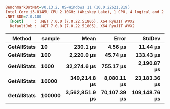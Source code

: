 ```ini

BenchmarkDotNet=v0.13.2, OS=Windows 11 (10.0.22621.819)
Intel Core i3-8145U CPU 2.10GHz (Whiskey Lake), 1 CPU, 4 logical and 2 physical cores
.NET SDK=7.0.100
  [Host]     : .NET 7.0.0 (7.0.22.51805), X64 RyuJIT AVX2
  DefaultJob : .NET 7.0.0 (7.0.22.51805), X64 RyuJIT AVX2


```

| Method          | sample     |               Mean |            Error |            StdDev |             Median |           Gen0 |           Gen1 |          Gen2 |         Allocated |
| --------------- | ---------- | -----------------: | ---------------: | ----------------: | -----------------: | -------------: | -------------: | ------------: | ----------------: |
| **GetAllStats** | **10**     |       **230.1 μs** |      **4.56 μs** |      **11.44 μs** |       **225.2 μs** |    **53.7109** |          **-** |         **-** |     **110.19 KB** |
| **GetAllStats** | **100**    |     **2,220.0 μs** |     **45.74 μs** |     **133.43 μs** |     **2,166.4 μs** |   **281.2500** |    **82.0313** |    **3.9063** |     **951.76 KB** |
| **GetAllStats** | **1000**   |    **32,274.6 μs** |    **755.17 μs** |   **2,190.87 μs** |    **31,768.5 μs** |  **1933.3333** |  **1800.0000** |  **933.3333** |   **16732.01 KB** |
| **GetAllStats** | **10000**  |   **349,214.8 μs** |  **8,080.11 μs** |  **23,183.36 μs** |   **342,397.8 μs** | **11000.0000** |  **7000.0000** | **3000.0000** |  **169224.72 KB** |
| **GetAllStats** | **100000** | **3,562,851.9 μs** | **70,107.39 μs** | **109,148.76 μs** | **3,541,495.5 μs** | **74000.0000** | **42000.0000** | **8000.0000** | **1538412.04 KB** |
